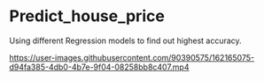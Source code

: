 # Predict_house_price
Using different Regression models to find out highest accuracy.

https://user-images.githubusercontent.com/90390575/162165075-d94fa385-4db0-4b7e-9f04-08258bb8c407.mp4

